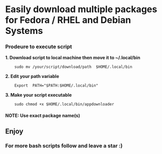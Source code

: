 # **Easily download multiple packages for Fedora / RHEL and Debian Systems**
### Prodeure to execute script

 **1. Download script to local machine then move it to ~/.local/bin**
```
	sudo mv /your/script/download/path  $HOME/.local/bin
```

**2. Edit your path variable**
```
	Export  PATH="$PATH:$HOME/.local/bin"
```
**3. Make your script executable**
```
	sudo chmod +x $HOME/.local/bin/appdownloader
```
#### NOTE: Use exact package name(s)
## **Enjoy**

### **For more bash scripts follow and leave a star :)**

